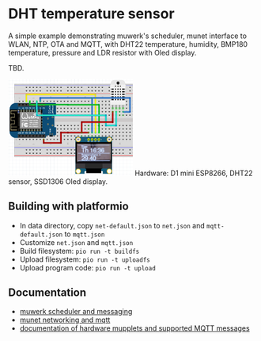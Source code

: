 DHT temperature sensor
======================

A simple example demonstrating muwerk's scheduler, munet interface to WLAN, NTP, OTA and MQTT, 
with DHT22 temperature, humidity, BMP180 temperature, pressure and LDR resistor with Oled display.

TBD.

<img src="https://github.com/muwerk/mupplet-sensor/blob/master/extras/dht22.png" width="50%" height="30%">
Hardware: D1 mini ESP8266, DHT22 sensor, SSD1306 Oled display.

## Building with platformio

* In data directory, copy `net-default.json` to `net.json` and `mqtt-default.json` to `mqtt.json`
* Customize `net.json` and `mqtt.json`
* Build filesystem: `pio run -t buildfs`
* Upload filesystem: `pio run -t uploadfs`
* Upload program code: `pio run -t upload`

## Documentation

* [muwerk scheduler and messaging](https://github.com/muwerk/muwerk)
* [munet networking and mqtt](https://github.com/muwerk/munet)
* [documentation of hardware mupplets and supported MQTT messages](https://github.com/muwerk/mupplet-core)
